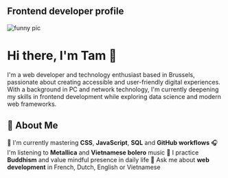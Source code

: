## Frontend developer profile
![funny pic](https://media.giphy.com/media/3o6Zt8MngbJnd1HhDi/giphy.gif)
# Hi there, I'm Tam 👋

I'm a web developer and technology enthusiast based in Brussels, passionate about creating accessible and user-friendly digital experiences. With a background in PC and network technology, I'm currently deepening my skills in frontend development while exploring data science and modern web frameworks.

## 🚀 About Me

🔭 I'm currently mastering **CSS**, **JavaScript**, **SQL** and **GitHub workflows**
🎧 I'm listening to **Metallica** and **Vietnamese bolero** music
🧘 I practice **Buddhism** and value mindful presence in daily life
💬 Ask me about **web development** in French, Dutch, English or Vietnamese
